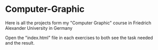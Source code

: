 # Computer-Graphic
Here is all the projects form my "Computer Graphic" course in  Friedrich Alexander University in Germany


Open the "index.html" file in each exercises to both see the task needed and the result.
